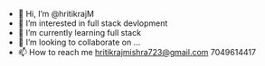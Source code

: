 - 👋 Hi, I’m @hritikrajM
- 👀 I’m interested in full stack devlopment
- 🌱 I’m currently learning full stack
- 💞️ I’m looking to collaborate on ...
- 📫 How to reach me hritikrajmishra723@gmail.com 7049614417

<!---
hritikrajM/hritikrajM is a ✨ special ✨ repository because its `README.md` (this file) appears on your GitHub profile.
You can click the Preview link to take a look at your changes.
--->
